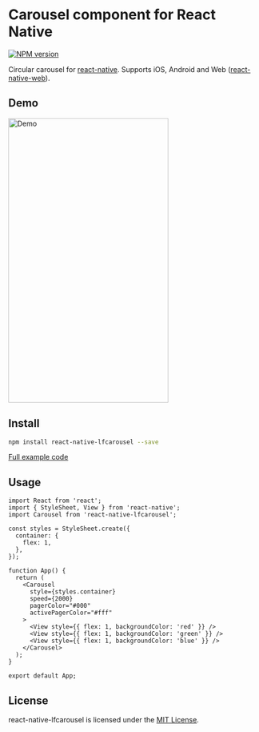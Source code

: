 # Carousel component for React Native

[![NPM version](http://img.shields.io/npm/v/react-native-lfcarousel.svg?style=flat)](https://www.npmjs.com/package/react-native-lfcarousel)

Circular carousel for [react-native](https://github.com/facebook/react-native/).
Supports iOS, Android and Web ([react-native-web](https://github.com/necolas/react-native-web)).

## Demo

<img src="https://raw.githubusercontent.com/luisfcofv/react-native-lfcarousel/master/example.gif?" alt="Demo" width="320" height="568" />

## Install

```sh
npm install react-native-lfcarousel --save
```

[Full example code](example/)

## Usage
```
import React from 'react';
import { StyleSheet, View } from 'react-native';
import Carousel from 'react-native-lfcarousel';

const styles = StyleSheet.create({
  container: {
    flex: 1,
  },
});

function App() {
  return (
    <Carousel
      style={styles.container}
      speed={2000}
      pagerColor="#000"
      activePagerColor="#fff"
    >
      <View style={{ flex: 1, backgroundColor: 'red' }} />
      <View style={{ flex: 1, backgroundColor: 'green' }} />
      <View style={{ flex: 1, backgroundColor: 'blue' }} />
    </Carousel>
  );
}

export default App;

```

## License

react-native-lfcarousel is licensed under the [MIT License](LICENSE).
